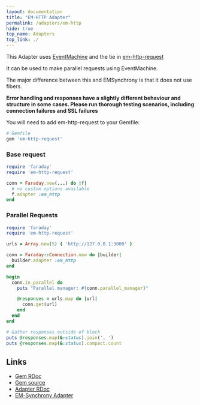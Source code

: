 ```yaml
---
layout: documentation
title: "EM-HTTP Adapter"
permalink: /adapters/em-http
hide: true
top_name: Adapters
top_link: ./
---
```


This Adapter uses [EventMachine](https://github.com/eventmachine/eventmachine/) and the tie in [em-http-request][src]

It can be used to make parallel requests using EventMachine.

The major difference between this and EMSynchrony is that it does not use fibers.

**Error handling and responses have a slightly different behaviour and structure in some cases.  Please run thorough testing scenarios, including connection failures and SSL failures**

You will need to add em-http-request to your Gemfile:

```ruby
# Gemfile
gem 'em-http-request'
```

### Base request
```ruby
require 'faraday'
require 'em-http-request'

conn = Faraday.new(...) do |f|
  # no custom options available
  f.adapter :em_http
end
```

### Parallel Requests

```ruby
require 'faraday'
require 'em-http-request'

urls = Array.new(5) { 'http://127.0.0.1:3000' }

conn = Faraday::Connection.new do |builder|
  builder.adapter :em_http
end

begin
  conn.in_parallel do
    puts "Parallel manager: #{conn.parallel_manager}"

    @responses = urls.map do |url|
      conn.get(url)
    end
  end
end

# Gather responses outside of block
puts @responses.map(&:status).join(', ')
puts @responses.map(&:status).compact.count
```

## Links

* [Gem RDoc][rdoc]
* [Gem source][src]
* [Adapter RDoc][adapter_rdoc]
* [EM-Synchrony Adapter](./em-synchrony.md)

[rdoc]: https://www.rubydoc.info/gems/em-http-request
[src]: https://github.com/igrigorik/em-http-request#readme
[adapter_rdoc]: https://www.rubydoc.info/github/lostisland/faraday/Faraday/Adapter/EMHttp

